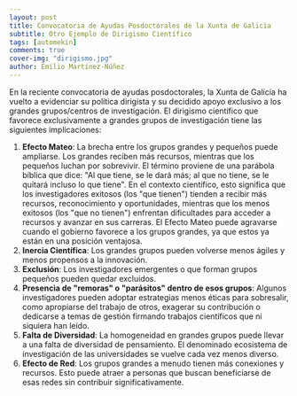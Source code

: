 ```yaml
---
layout: post
title: Convocatoria de Ayudas Posdoctorales de la Xunta de Galicia
subtitle: Otro Ejemplo de Dirigismo Científico 
tags: [automekin]
comments: true
cover-img: "dirigismo.jpg"
author: Emilio Martínez-Núñez
---
```


En la reciente convocatoria de ayudas posdoctorales, la Xunta de Galicia ha vuelto a evidenciar su política dirigista y su decidido apoyo exclusivo a los grandes grupos/centros de investigación. 
El dirigismo científico que favorece exclusivamente a grandes grupos de investigación tiene las siguientes implicaciones:

1. **Efecto Mateo**: La brecha entre los grupos grandes y pequeños puede ampliarse. Los grandes reciben más recursos, mientras que los pequeños luchan por sobrevivir. El término proviene de una parábola bíblica que dice: "Al que tiene, se le dará más; al que no tiene, se le quitará incluso lo que tiene". En el contexto científico, esto significa que los investigadores exitosos (los "que tienen") tienden a recibir más recursos, reconocimiento y oportunidades, mientras que los menos exitosos (los "que no tienen") enfrentan dificultades para acceder a recursos y avanzar en sus carreras. El Efecto Mateo puede agravarse cuando el gobierno favorece a los grupos grandes, ya que estos ya están en una posición ventajosa.
2. **Inercia Científica**: Los grandes grupos pueden volverse menos ágiles y menos propensos a la innovación.
3. **Exclusión**: Los investigadores emergentes o que forman grupos pequeños pueden quedar excluidos.
4. **Presencia de "remoras" o "parásitos" dentro de esos grupos**: Algunos investigadores pueden adoptar estrategias menos éticas para sobresalir, como apropiarse del trabajo de otros, exagerar su contribución o dedicarse a temas de gestión firmando trabajos científicos que ni siquiera han leído.
5. **Falta de Diversidad**: La homogeneidad en grandes grupos puede llevar a una falta de diversidad de pensamiento. El denominado ecosistema de investigación de las universidades se vuelve cada vez menos diverso.
6. **Efecto de Red**: Los grupos grandes a menudo tienen más conexiones y recursos. Esto puede atraer a personas que buscan beneficiarse de esas redes sin contribuir significativamente.





